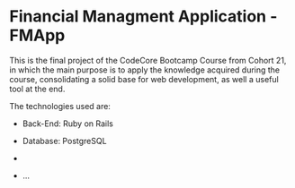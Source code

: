 # Financial Managment Application - FMApp

This is the final project of the CodeCore Bootcamp Course from Cohort 21, in which the main purpose is to apply the knowledge acquired during the course, consolidating a solid base for web development, as well a useful tool at the end.

The technologies used are:

* Back-End: Ruby on Rails

* Database: PostgreSQL

*

* ...
